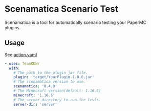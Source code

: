 # Scenamatica Scenario Test

Scenamatica is a tool for automatically scenario testing your PaperMC plugins.

## Usage

See [action.yaml](./action.yaml)

```yaml
- uses: TeamKUN/
  with:
    # The path to the plugin jar file.
    plugin: 'target/YourPlugin-1.0.0.jar'
    # The scenamatica version to use.
    scenamatica: '0.4.0'
    # The Minecraft version(default: 1.16.5)
    minecraft: '1.16.5'
    # The server directory to run the tests.
    server-dir: 'server'
```
